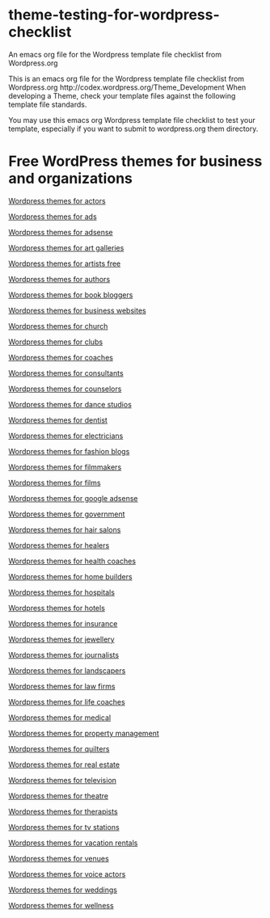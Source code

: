 theme-testing-for-wordpress-checklist
=====================================

An emacs org file for the Wordpress template file checklist from Wordpress.org

<html>
<head>
<title>Free WordPress themes for business and organizations</title>
</head>
<body>
<p>
This is an emacs org file for the Wordpress template file checklist
from Wordpress.org http://codex.wordpress.org/Theme_Development When
developing a Theme, check your template files against the following
template file standards.
</p>
<p>You may use this emacs org Wordpress template file checklist to test
your template, especially if you want to submit to wordpress.org them
directory.</p>
<h1>Free WordPress themes for business and organizations</h1>
<p><a href="https://www.resimit.com/node/wordpress-themes-for-actors">Wordpress themes for actors</a></p>
<p><a href="https://www.resimit.com/node/wordpress-themes-for-ads">Wordpress themes for ads</a></p>
<p><a href="https://www.resimit.com/node/wordpress-themes-for-adsense">Wordpress themes for adsense</a></p>
<p><a href="https://www.resimit.com/node/wordpress-themes-for-art-galleries">Wordpress themes for art galleries</a></p>
<p><a href="https://www.resimit.com/node/wordpress-themes-for-artists-free">Wordpress themes for artists free</a></p>
<p><a href="https://www.resimit.com/node/wordpress-themes-for-authors">Wordpress themes for authors</a></p>
<p><a href="https://www.resimit.com/node/wordpress-themes-for-book-bloggers">Wordpress themes for book bloggers</a></p>
<p><a href="https://www.resimit.com/node/wordpress-themes-for-business-websites">Wordpress themes for business websites</a></p>
<p><a href="https://www.resimit.com/node/wordpress-themes-for-church">Wordpress themes for church</a></p>
<p><a href="https://www.resimit.com/node/wordpress-themes-for-clubs">Wordpress themes for clubs</a></p>
<p><a href="https://www.resimit.com/node/wordpress-themes-for-coaches">Wordpress themes for coaches</a></p>
<p><a href="https://www.resimit.com/node/wordpress-themes-for-consultants">Wordpress themes for consultants</a></p>
<p><a href="https://www.resimit.com/node/wordpress-themes-for-counselors">Wordpress themes for counselors</a></p>
<p><a href="https://www.resimit.com/node/wordpress-themes-for-dance-studios">Wordpress themes for dance studios</a></p>
<p><a href="https://www.resimit.com/node/wordpress-themes-for-dentist">Wordpress themes for dentist</a></p>
<p><a href="https://www.resimit.com/node/wordpress-themes-for-electricians">Wordpress themes for electricians</a></p>
<p><a href="https://www.resimit.com/node/wordpress-themes-for-fashion-blogs">Wordpress themes for fashion blogs</a></p>
<p><a href="https://www.resimit.com/node/wordpress-themes-for-filmmakers">Wordpress themes for filmmakers</a></p>
<p><a href="https://www.resimit.com/node/wordpress-themes-for-films">Wordpress themes for films</a></p>
<p><a href="https://www.resimit.com/node/wordpress-themes-for-google-adsense">Wordpress themes for google adsense</a></p>
<p><a href="https://www.resimit.com/node/wordpress-themes-for-government">Wordpress themes for government</a></p>
<p><a href="https://www.resimit.com/node/wordpress-themes-for-hair-salons">Wordpress themes for hair salons</a></p>
<p><a href="https://www.resimit.com/node/wordpress-themes-for-healers">Wordpress themes for healers</a></p>
<p><a href="https://www.resimit.com/node/wordpress-themes-for-health-coaches">Wordpress themes for health coaches</a></p>
<p><a href="https://www.resimit.com/node/wordpress-themes-for-home-builders">Wordpress themes for home builders</a></p>
<p><a href="https://www.resimit.com/node/wordpress-themes-for-hospitals">Wordpress themes for hospitals</a></p>
<p><a href="https://www.resimit.com/node/wordpress-themes-for-hotels">Wordpress themes for hotels</a></p>
<p><a href="https://www.resimit.com/node/wordpress-themes-for-insurance">Wordpress themes for insurance</a></p>
<p><a href="https://www.resimit.com/node/wordpress-themes-for-jewellery">Wordpress themes for jewellery</a></p>
<p><a href="https://www.resimit.com/node/wordpress-themes-for-journalists">Wordpress themes for journalists</a></p>
<p><a href="https://www.resimit.com/node/wordpress-themes-for-landscapers">Wordpress themes for landscapers</a></p>
<p><a href="https://www.resimit.com/node/wordpress-themes-for-law-firms">Wordpress themes for law firms</a></p>
<p><a href="https://www.resimit.com/node/wordpress-themes-for-life-coaches">Wordpress themes for life coaches</a></p>
<p><a href="https://www.resimit.com/node/wordpress-themes-for-medical">Wordpress themes for medical</a></p>
<p><a href="https://www.resimit.com/node/wordpress-themes-for-property-management">Wordpress themes for property management</a></p>
<p><a href="https://www.resimit.com/node/wordpress-themes-for-quilters">Wordpress themes for quilters</a></p>
<p><a href="https://www.resimit.com/node/wordpress-themes-for-real-estate">Wordpress themes for real estate</a></p>
<p><a href="https://www.resimit.com/node/wordpress-themes-for-television">Wordpress themes for television</a></p>
<p><a href="https://www.resimit.com/node/wordpress-themes-for-theatre">Wordpress themes for theatre</a></p>
<p><a href="https://www.resimit.com/node/wordpress-themes-for-therapists">Wordpress themes for therapists</a></p>
<p><a href="https://www.resimit.com/node/wordpress-themes-for-tv-stations">Wordpress themes for tv stations</a></p>
<p><a href="https://www.resimit.com/node/wordpress-themes-for-vacation-rentals">Wordpress themes for vacation rentals</a></p>
<p><a href="https://www.resimit.com/node/wordpress-themes-for-venues">Wordpress themes for venues</a></p>
<p><a href="https://www.resimit.com/node/wordpress-themes-for-voice-actors">Wordpress themes for voice actors</a></p>
<p><a href="https://www.resimit.com/node/wordpress-themes-for-weddings">Wordpress themes for weddings</a></p>
<p><a href="https://www.resimit.com/node/wordpress-themes-for-wellness">Wordpress themes for wellness</a></p>
<p></body></p>
</html>
